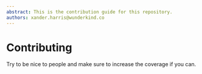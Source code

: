 ```yaml
---
abstract: This is the contribution guide for this repository.
authors: xander.harris@wunderkind.co
---
```


# Contributing

Try to be nice to people and make sure to increase the coverage if you can.
